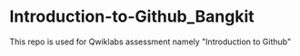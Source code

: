 # Introduction-to-Github_Bangkit
This repo is used for Qwiklabs assessment namely "Introduction to Github"
